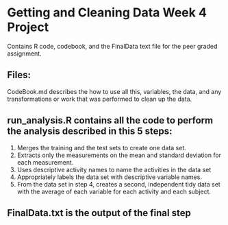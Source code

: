 # Getting and Cleaning Data Week 4 Project

Contains R code, codebook, and the FinalData text file for the peer graded assignment.

## Files:
CodeBook.md describes the how to use all this, variables, the data, and any transformations or work that was performed to clean up the data.

## run_analysis.R contains all the code to perform the analysis described in this 5 steps:

1. Merges the training and the test sets to create one data set.
2. Extracts only the measurements on the mean and standard deviation for each measurement.
3. Uses descriptive activity names to name the activities in the data set
4. Appropriately labels the data set with descriptive variable names.
5. From the data set in step 4, creates a second, independent tidy data set with the average of each variable for each activity and each subject.

## FinalData.txt is the output of the final step


